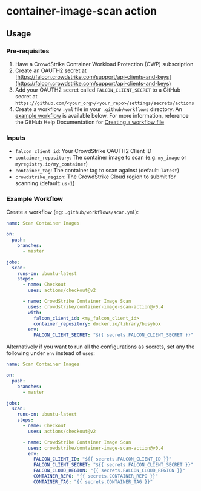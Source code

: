 # container-image-scan action

## Usage

### Pre-requisites

1. Have a CrowdStrike Container Workload Protection (CWP) subscription
1. Create an OAUTH2 secret at [https://falcon.crowdstrike.com/support/api-clients-and-keys](https://falcon.crowdstrike.com/support/api-clients-and-keys)
1. Add your OAUTH2 secret called `FALCON_CLIENT_SECRET` to a GitHub secret at `https://github.com/<your_org>/<your_repo>/settings/secrets/actions`
1. Create a workflow `.yml` file in your `.github/workflows` directory. An [example workflow](#example-workflow) is available below.
  For more information, reference the GitHub Help Documentation for [Creating a workflow file](https://help.github.com/en/articles/configuring-a-workflow#creating-a-workflow-file)

### Inputs

-  `falcon_client_id`: Your CrowdStrike OAUTH2 Client ID
-  `container_repository`: The container image to scan (e.g. `my_image` or `myregistry.io/my_container`)
-  `container_tag`: The container tag to scan against (default: `latest`)
-  `crowdstrike_region`: The CrowdStrike Cloud region to submit for scanning (default: `us-1`)

### Example Workflow

Create a workflow (eg: `.github/workflows/scan.yml`):

```yaml
name: Scan Container Images

on:
  push:
    branches:
      - master

jobs:
  scan:
    runs-on: ubuntu-latest
    steps:
      - name: Checkout
        uses: actions/checkout@v2

      - name: CrowdStrike Container Image Scan
        uses: crowdstrike/container-image-scan-action@v0.4
        with:
          falcon_client_id: <my_falcon_client_id>
          container_repository: docker.io/library/busybox
        env:
          FALCON_CLIENT_SECRET: "${{ secrets.FALCON_CLIENT_SECRET }}"
```

Alternatively if you want to run all the configurations as secrets, set any the following under `env` instead of `uses`:

```yaml
name: Scan Container Images

on:
  push:
    branches:
      - master

jobs:
  scan:
    runs-on: ubuntu-latest
    steps:
      - name: Checkout
        uses: actions/checkout@v2

      - name: CrowdStrike Container Image Scan
        uses: crowdstrike/container-image-scan-action@v0.4
        env:
          FALCON_CLIENT_ID: "${{ secrets.FALCON_CLIENT_ID }}"
          FALCON_CLIENT_SECRET: "${{ secrets.FALCON_CLIENT_SECRET }}"
          FALCON_CLOUD_REGION: "{{ secrets.FALCON_CLOUD_REGION }}"
          CONTAINER_REPO: "{{ secrets.CONTAINER_REPO }}"
          CONTAINER_TAG: "{{ secrets.CONTAINER_TAG }}"
```
